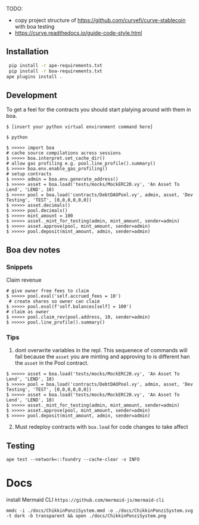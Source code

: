 TODO:

-   copy project structure of https://github.com/curvefi/curve-stablecoin with boa testing
-   https://curve.readthedocs.io/guide-code-style.html

## Installation

```bash
 pip install -r ape-requirements.txt
 pip install -r boa-requirements.txt
ape plugins install .
```

## Development

To get a feel for the contracts you should start plalying around with them in boa.

```
$ [insert your python virtual environment command here]

$ python

$ >>>>> import boa
# cache source compilations across sessions
$ >>>>> boa.interpret.set_cache_dir()
# allow gas profiling e.g. pool.line_profile().summary()
$ >>>>> boa.env.enable_gas_profiling()
# setup contracts
$ >>>>> admin = boa.env.generate_address()
$ >>>>> asset = boa.load('tests/mocks/MockERC20.vy', 'An Asset To Lend', 'LEND', 18)
$ >>>>> pool = boa.load('contracts/DebtDAOPool.vy', admin, asset, 'Dev Testing', 'TEST', [0,0,0,0,0,0])
$ >>>>> asset.decimals()
$ >>>>> pool.decimals()
$ >>>>> mint_amount = 100
$ >>>>> asset._mint_for_testing(admin, mint_amount, sender=admin)
$ >>>>> asset.approve(pool, mint_amount, sender=admin)
$ >>>>> pool.deposit(mint_amount, admin, sender=admin)
```

## Boa dev notes

### Snippets

Claim revenue

```
# give owner free fees to claim
$ >>>>> pool.eval('self.accrued_fees = 10')
 # create shares so owner can claim
$ >>>>> pool.eval(f'self.balances[self] = 100')
# claim as owner
$ >>>>> pool.claim_rev(pool.address, 10, sender=admin)
$ >>>>> pool.line_profile().summary()
```

### Tips

1. dont overwrite variables in the repl.
   This sequenece of commands will fail because the `asset` you are minting and approving to is different han the `asset` in the Pool contract.

```
$ >>>>> asset = boa.load('tests/mocks/MockERC20.vy', 'An Asset To Lend', 'LEND', 18)
$ >>>>> pool = boa.load('contracts/DebtDAOPool.vy', admin, asset, 'Dev Testing', 'TEST', [0,0,0,0,0,0])
$ >>>>> asset = boa.load('tests/mocks/MockERC20.vy', 'An Asset To Lend', 'LEND', 18)
$ >>>>> asset._mint_for_testing(admin, mint_amount, sender=admin)
$ >>>>> asset.approve(pool, mint_amount, sender=admin)
$ >>>>> pool.deposit(mint_amount, admin, sender=admin)
```

2. Must redeploy contracts with `boa.load` for code changes to take affect

## Testing

`ape test --network=::foundry --cache-clear -v INFO`

# Docs

install Mermaid CLI
`https://github.com/mermaid-js/mermaid-cli`

`mmdc -i ./docs/ChikkinPonziSystem.mmd -o ./docs/ChikkinPonziSystem.svg -t dark -b transparent && open ./docs/ChikkinPonziSystem.png `
